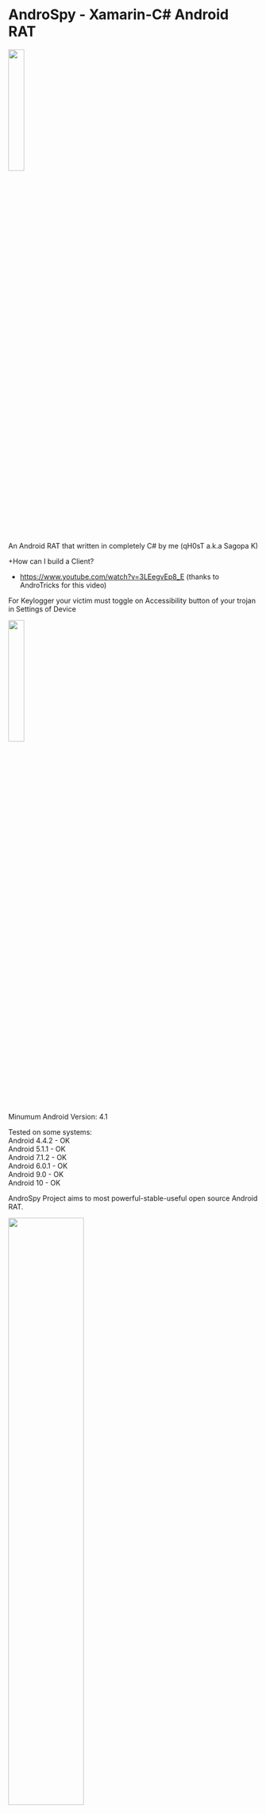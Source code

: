# AndroSpy - Xamarin-C# Android RAT  
<img src="https://user-images.githubusercontent.com/45147475/89324496-096d1580-d690-11ea-86d2-1b8b1d484d35.png" width="25%"></img>   

An Android RAT that written in completely C# by me (qH0sT a.k.a Sagopa K)  

+How can I build a Client?  
- https://www.youtube.com/watch?v=3LEegvEp8_E  (thanks to AndroTricks for this video)  

For Keylogger your victim must toggle on Accessibility button of your trojan in Settings of Device  

<img src="https://user-images.githubusercontent.com/45147475/101618575-3e64ec80-3a23-11eb-8462-8d36606878d3.jpg" width="25%"></img> 

Minumum Android Version: 4.1    

Tested on some systems:  
Android 4.4.2 - OK  
Android 5.1.1 - OK  
Android 7.1.2 - OK  
Android 6.0.1 - OK  
Android 9.0   - OK  
Android 10    - OK  

AndroSpy Project aims to most powerful-stable-useful open source Android RAT.  
  
<img src="https://user-images.githubusercontent.com/45147475/101690450-5b7ad900-3a7e-11eb-93ca-e4a954f938ff.PNG" width="55%"></img>
<img src="https://user-images.githubusercontent.com/45147475/101690462-5ddd3300-3a7e-11eb-89ef-84b0a7a30de5.PNG" width="55%"></img>
<img src="https://user-images.githubusercontent.com/45147475/101690469-5fa6f680-3a7e-11eb-94b7-b1064253bdb7.PNG" width="55%"></img>
<img src="https://user-images.githubusercontent.com/45147475/101690479-6170ba00-3a7e-11eb-938c-29b0e6a3482a.PNG" width="55%"></img>
<img src="https://user-images.githubusercontent.com/45147475/101690443-59187f00-3a7e-11eb-9321-1ffb457cb6ab.PNG" width="35%"></img><img src="https://user-images.githubusercontent.com/45147475/101283748-83074280-37ed-11eb-94ff-3a508a0413c0.png" width="55%"></img>

# Update December 2020 on Version 3  

+Focus Mode on Live screen is now choose of User.
+Added Live Screen (MediaProjection API has been available since API Level 21, for more: https://developer.android.com/reference/android/media/projection/MediaProjection  
+File Manager has been improvement.  
+Fully English version.  
+Now it is supporting 5 digits Port.  
+Fixed English Flag issue.  
+If device does not have any camera, you will see warning message.
+Added victim name and ip adress as title of control windows. Ex: Keylogger - Victim@192.168.2.78:7675  
and other changes, fixing, improvents. :)

# Version 3  
+Added live Camera stream (with resolution,zoom,flash,quality controls and scene,focus,white balance mode)  
+Fixed loss data transfer  
+Some excess codes have been removed  
+Performance has been increased

# [+] Update on version V2  
+Added logs.  
+Added preview of clicked image into the filemaneger.  
+Added choose sizes of both front and back camera.  
+Some other fixes and changes.

# [+]Version Update 2 (first update as version)  
+Switching to ``System.Net.Sockets.NetworkStream`` from directly ``System.Net.Sockets.Socket`` Communitation. This change was more stable and fast. And Project has cleaner code.  
+Added Wifi,Bluetooth,Mobil Data etc. into  the Phone Infos form.  
+Added screen brightness option into the settings panel.  
+Some important updates-changes.

# [+]Update 1.3 (First stable Update)  
+Added "Add Shortcut to home screen" option into the Fun Manager.  
+Added Name of Phone Number into the Window that is showed when Incall or Outgoing Call starts in any Victim.  
+a Correction in SMS Manager.
  
# [+]Update 1.2 ( semi-stable Update :) )  
+Connection between Client and Server has been improvement.  
+Added 'Name' column into the Sms and Call Log manager.  
+Some visual changes.  
+Added dropped Pin URL into the Location Manager  
+Fixed terminate problem that caused by Ram Cleaner.  
+Fixed problem that caused when our trojan hides self from launcher.  
+Our trojan can hide it self from launcher.

# [+]Update 1.1  
+Major improvements  
+Added Flash/Torch option to Camera Manager and percentage status with progressbar.  
+Reconstructed Upload/Download file and added percentage status with progressbar.  
+Added Download Manager (you can download any file that you want into the victim's phone but you must put filename into textBox)  
+Added some features into Call Manager (Send sms to selected phone number directly, call selected number...)
+Added source into Microphone Manager (Mic, Call, Default)  
+Some visual improvements.
And more that I have forgot to write :)

# [+]Update 1.0  
+Critical improvements (in both Server and Client)  
+Re-made File Manager (more sightly, stable and useful)

# [+]Update 0.1.2  
+some improvements (in both Server and Client)  
+Notify when Call (incoming or outgoing) in any client starts.  
+Camera was improvement.
  
# User Manual
For Users:
For builder you must install msbuild tools latest version, JDK latest version and Android SDK Tools. Then open the file (in the \Debug\ path) that has .tht extension with Notepad and configure the paths in the this .tht file again to your side. And copy the files in the "Client" folder into the \ProjectFolder\ path in the Server side.

MsBuild Tools: https://download.visualstudio.microsoft.com/download/pr/c10c95d2-4fba-4858-a1aa-c3b4951c244b/54dedc13fbb321033e5d3297ac7c5ad8de484be2871153fe20599211135c9448/vs_BuildTools.exe  

(Check Xamarin checkBox in the installation panel)

For Developers:  
Your Visual Studio must have Xamarin Developing Kit then you can develop the Android side project (Client)
